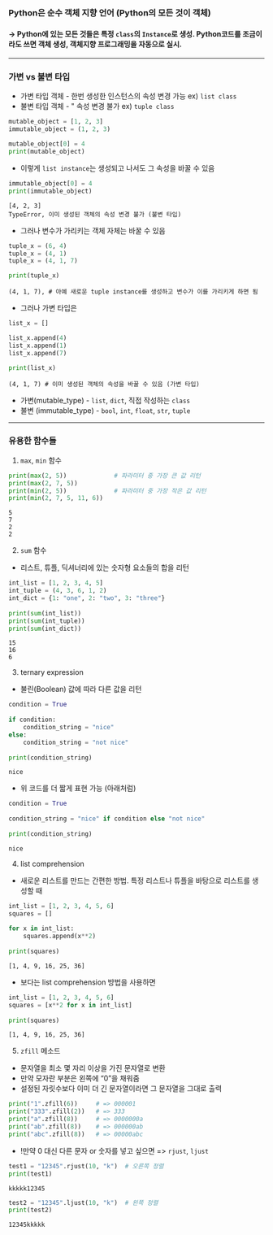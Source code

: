 ### Python은 순수 객체 지향 언어 (Python의 모든 것이 객체)
#### -> Python에 있는 모든 것들은 특정 `class`의 `Instance`로 생성. Python코드를 조금이라도 쓰면 객체 생성, 객체지향 프로그래밍을 자동으로 실시.

- - -

### 가변 vs 불변 타입

* 가변 타입 객체 - 한번 생성한 인스턴스의 속성 변경 가능 ex) `list class`
* 불변 타입 객체 - " 속성 변경 불가 ex) `tuple class`
```python
mutable_object = [1, 2, 3]
immutable_object = (1, 2, 3)

mutable_object[0] = 4
print(mutable_object)  
```
* 이렇게 `list instance`는 생성되고 나서도 그 속성을 바꿀 수 있음
```python
immutable_object[0] = 4
print(immutable_object)   
```
```
[4, 2, 3]
TypeError, 이미 생성된 객체의 속성 변경 불가 (불변 타입)
```
* 그러나 변수가 가리키는 객체 자체는 바꿀 수 있음
```python
tuple_x = (6, 4)
tuple_x = (4, 1)
tuple_x = (4, 1, 7)

print(tuple_x)  
```
```
(4, 1, 7), # 아예 새로운 tuple instance를 생성하고 변수가 이를 가리키게 하면 됨
```

* 그러나 가변 타입은
```python
list_x = []

list_x.append(4)
list_x.append(1)
list_x.append(7)

print(list_x)   
```
```
(4, 1, 7) # 이미 생성된 객체의 속성을 바꿀 수 있음 (가변 타입)
```

* 가변(mutable_type) - `list`, `dict`, 직접 작성하는 `class`
* 불변 (immutable_type) - `bool`, `int`, `float`, `str`, `tuple`

- - -

### 유용한 함수들


1. `max`, `min` 함수
```python
print(max(2, 5))             # 파라미터 중 가장 큰 값 리턴
print(max(2, 7, 5))          
print(min(2, 5))             # 파라미터 중 가장 작은 값 리턴
print(min(2, 7, 5, 11, 6))   
```
```
5
7
2
2
```


2. `sum` 함수
- 리스트, 튜플, 딕셔너리에 있는 숫자형 요소들의 합을 리턴
```python
int_list = [1, 2, 3, 4, 5]
int_tuple = (4, 3, 6, 1, 2)
int_dict = {1: "one", 2: "two", 3: "three"}
    
print(sum(int_list))         
print(sum(int_tuple))        
print(sum(int_dict))         
```
```
15
16
6
```


3. ternary expression
* 불린(Boolean) 값에 따라 다른 값을 리턴
```python
condition = True
    
if condition:
    condition_string = "nice"
else:
    condition_string = "not nice"
    
print(condition_string)      
```
```
nice
```

* 위 코드를 더 짧게 표현 가능 (아래처럼)
```python
condition = True
    
condition_string = "nice" if condition else "not nice"
    
print(condition_string)      
```
```
nice
```


4. list comprehension
* 새로운 리스트를 만드는 간편한 방법. 특정 리스트나 튜플을 바탕으로 리스트를 생성할 때
```python
int_list = [1, 2, 3, 4, 5, 6]
squares = []
    
for x in int_list:
    squares.append(x**2)
    
print(squares)               
```
```
[1, 4, 9, 16, 25, 36]
```

* 보다는 list comprehension 방법을 사용하면
```python
int_list = [1, 2, 3, 4, 5, 6]
squares = [x**2 for x in int_list]
    
print(squares)               
```
```
[1, 4, 9, 16, 25, 36]
```

5. `zfill` 메소드
* 문자열을 최소 몇 자리 이상을 가진 문자열로 변환
* 만약 모자란 부분은 왼쪽에 “0”을 채워줌
* 설정된 자릿수보다 이미 더 긴 문자열이라면 그 문자열을 그대로 출력
```python
print("1".zfill(6))     # => 000001
print("333".zfill(2))   # => 333
print("a".zfill(8))     # => 0000000a
print("ab".zfill(8))    # => 000000ab
print("abc".zfill(8))   # => 00000abc
```

* !만약 0 대신 다른 문자 or 숫자를 넣고 싶으면 => `rjust`, `ljust`
```python
test1 = "12345".rjust(10, "k")  # 오른쪽 정렬
print(test1)    
```
```
kkkkk12345
```
```python
test2 = "12345".ljust(10, "k")  # 왼쪽 정렬
print(test2)    
```
```
12345kkkkk
```


